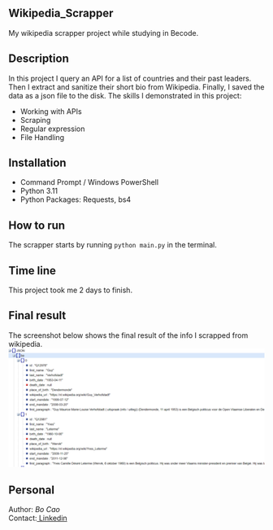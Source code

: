 ## Wikipedia_Scrapper
My wikipedia scrapper project while studying in Becode.

## Description
In this project I query an API for a list of countries and their past leaders. Then I extract and sanitize their short bio from Wikipedia. Finally, I saved the data as a json file to the disk.
The skills I demonstrated in this project:
- Working with APIs
- Scraping
- Regular expression
- File Handling

## Installation
<ul>
<li>Command Prompt / Windows PowerShell</li>
<li>Python 3.11</li>
<li>Python Packages: Requests, bs4</li>
</ul>

## How to run 
The scrapper starts by running <code>python main.py</code> in the terminal.

## Time line
This project took me 2 days to finish.

## Final result
The screenshot below shows the final result of the info I scrapped from wikipedia.
![Screenshot](image.png)

## Personal
Author: <i>Bo Cao</i> <br/>
Contact:<a href = 'https://www.linkedin.com/in/bo-cao-313ab244'> Linkedin </a>

